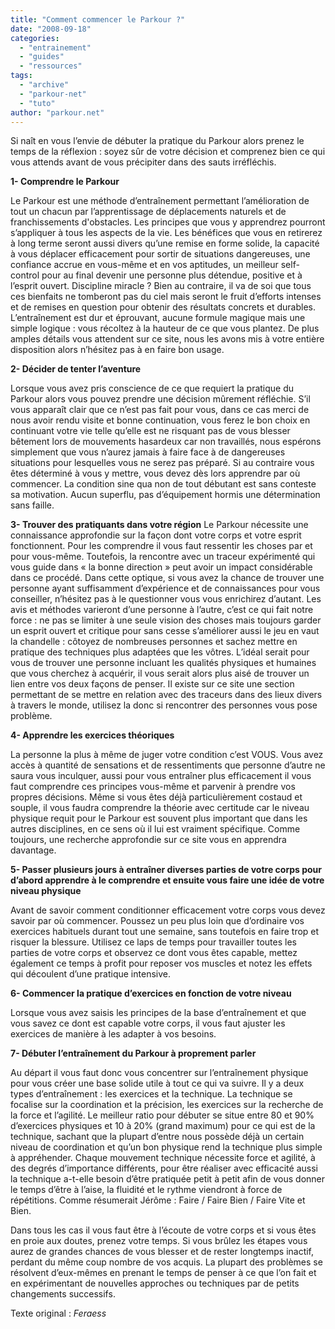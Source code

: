 ```yaml
---
title: "Comment commencer le Parkour ?"
date: "2008-09-18"
categories: 
  - "entrainement"
  - "guides"
  - "ressources"
tags: 
  - "archive"
  - "parkour-net"
  - "tuto"
author: "parkour.net"
---
```


Si naît en vous l’envie de débuter la pratique du Parkour alors prenez le temps de la réflexion : soyez sûr de votre décision et comprenez bien ce qui vous attends avant de vous précipiter dans des sauts irréfléchis.

**1- Comprendre le Parkour**

Le Parkour est une méthode d’entraînement permettant l’amélioration de tout un chacun par l’apprentissage de déplacements naturels et de franchissements d'obstacles. Les principes que vous y apprendrez pourront s’appliquer à tous les aspects de la vie. Les bénéfices que vous en retirerez à long terme seront aussi divers qu’une remise en forme solide, la capacité à vous déplacer efficacement pour sortir de situations dangereuses, une confiance accrue en vous-même et en vos aptitudes, un meilleur self-control pour au final devenir une personne plus détendue, positive et à l’esprit ouvert. Discipline miracle ? Bien au contraire, il va de soi que tous ces bienfaits ne tomberont pas du ciel mais seront le fruit d’efforts intenses et de remises en question pour obtenir des résultats concrets et durables. L’entraînement est dur et éprouvant, aucune formule magique mais une simple logique : vous récoltez à la hauteur de ce que vous plantez. De plus amples détails vous attendent sur ce site, nous les avons mis à votre entière disposition alors n’hésitez pas à en faire bon usage.

**2- Décider de tenter l’aventure**

Lorsque vous avez pris conscience de ce que requiert la pratique du Parkour alors vous pouvez prendre une décision mûrement réfléchie. S’il vous apparaît clair que ce n’est pas fait pour vous, dans ce cas merci de nous avoir rendu visite et bonne continuation, vous ferez le bon choix en continuant votre vie telle qu’elle est ne risquant pas de vous blesser bêtement lors de mouvements hasardeux car non travaillés, nous espérons simplement que vous n’aurez jamais à faire face à de dangereuses situations pour lesquelles vous ne serez pas préparé. Si au contraire vous êtes déterminé à vous y mettre, vous devez dès lors apprendre par où commencer. La condition sine qua non de tout débutant est sans conteste sa motivation. Aucun superflu, pas d’équipement hormis une détermination sans faille.

**3- Trouver des pratiquants dans votre région** Le Parkour nécessite une connaissance approfondie sur la façon dont votre corps et votre esprit fonctionnent. Pour les comprendre il vous faut ressentir les choses par et pour vous-même. Toutefois, la rencontre avec un traceur expérimenté qui vous guide dans « la bonne direction » peut avoir un impact considérable dans ce procédé. Dans cette optique, si vous avez la chance de trouver une personne ayant suffisamment d’expérience et de connaissances pour vous conseiller, n’hésitez pas à le questionner vous vous enrichirez d’autant. Les avis et méthodes varieront d’une personne à l’autre, c’est ce qui fait notre force : ne pas se limiter à une seule vision des choses mais toujours garder un esprit ouvert et critique pour sans cesse s’améliorer aussi le jeu en vaut la chandelle : côtoyez de nombreuses personnes et sachez mettre en pratique des techniques plus adaptées que les vôtres. L’idéal serait pour vous de trouver une personne incluant les qualités physiques et humaines que vous cherchez à acquérir, il vous serait alors plus aisé de trouver un lien entre vos deux façons de penser. Il existe sur ce site une section permettant de se mettre en relation avec des traceurs dans des lieux divers à travers le monde, utilisez la donc si rencontrer des personnes vous pose problème.

**4- Apprendre les exercices théoriques**

La personne la plus à même de juger votre condition c’est VOUS. Vous avez accès à quantité de sensations et de ressentiments que personne d’autre ne saura vous inculquer, aussi pour vous entraîner plus efficacement il vous faut comprendre ces principes vous-même et parvenir à prendre vos propres décisions. Même si vous êtes déjà particulièrement costaud et souple, il vous faudra comprendre la théorie avec certitude car le niveau physique requit pour le Parkour est souvent plus important que dans les autres disciplines, en ce sens où il lui est vraiment spécifique. Comme toujours, une recherche approfondie sur ce site vous en apprendra davantage.

**5- Passer plusieurs jours à entraîner diverses parties de votre corps pour d’abord apprendre à le comprendre et ensuite vous faire une idée de votre niveau physique**

Avant de savoir comment conditionner efficacement votre corps vous devez savoir par où commencer. Poussez un peu plus loin que d’ordinaire vos exercices habituels durant tout une semaine, sans toutefois en faire trop et risquer la blessure. Utilisez ce laps de temps pour travailler toutes les parties de votre corps et observez ce dont vous êtes capable, mettez également ce temps à profit pour reposer vos muscles et notez les effets qui découlent d’une pratique intensive.

**6- Commencer la pratique d’exercices en fonction de votre niveau**

Lorsque vous avez saisis les principes de la base d’entraînement et que vous savez ce dont est capable votre corps, il vous faut ajuster les exercices de manière à les adapter à vos besoins.

**7- Débuter l’entraînement du Parkour à proprement parler**

Au départ il vous faut donc vous concentrer sur l’entraînement physique pour vous créer une base solide utile à tout ce qui va suivre. Il y a deux types d’entraînement : les exercices et la technique. La technique se focalise sur la coordination et la précision, les exercices sur la recherche de la force et l’agilité. Le meilleur ratio pour débuter se situe entre 80 et 90% d’exercices physiques et 10 à 20% (grand maximum) pour ce qui est de la technique, sachant que la plupart d’entre nous possède déjà un certain niveau de coordination et qu’un bon physique rend la technique plus simple à appréhender. Chaque mouvement technique nécessite force et agilité, à des degrés d’importance différents, pour être réaliser avec efficacité aussi la technique a-t-elle besoin d’être pratiquée petit à petit afin de vous donner le temps d’être à l’aise, la fluidité et le rythme viendront à force de répétitions. Comme résumerait Jérôme : Faire / Faire Bien / Faire Vite et Bien.

Dans tous les cas il vous faut être à l’écoute de votre corps et si vous êtes en proie aux doutes, prenez votre temps. Si vous brûlez les étapes vous aurez de grandes chances de vous blesser et de rester longtemps inactif, perdant du même coup nombre de vos acquis. La plupart des problèmes se résolvent d’eux-mêmes en prenant le temps de penser à ce que l’on fait et en expérimentant de nouvelles approches ou techniques par de petits changements successifs.

Texte original : _Feraess_
